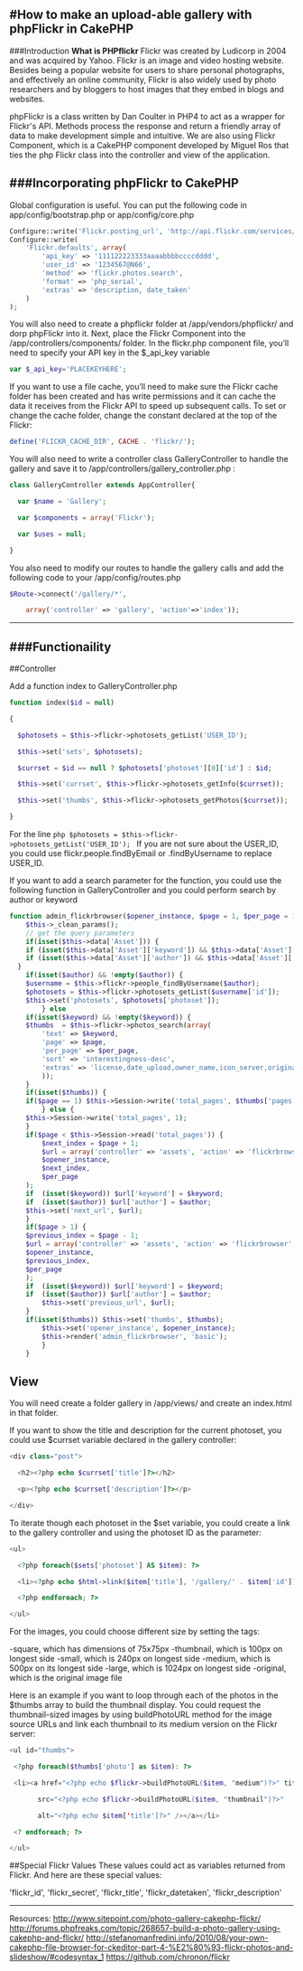 #How to make an upload-able gallery with phpFlickr in CakePHP
---
###Introduction
**What is PHPflickr**
Flickr was created by Ludicorp in 2004 and was acquired by Yahoo. Flickr is an image and video hosting website. Besides being a popular website for users to share personal photographs, and effectively an online community, Flickr is also widely used by photo researchers and by bloggers to host images that they embed in blogs and websites.

phpFlickr is a class written by Dan Coulter in PHP4 to act as a wrapper for Flickr's API. Methods process the response and return a friendly array of data to make development simple and intuitive. We are also using Flickr Component, which is a CakePHP component developed by Miguel Ros that ties the php Flickr class into the controller and view of the application.

###Incorporating phpFlickr to CakePHP
---
Global configuration is useful. You can put the following code in app/config/bootstrap.php or app/config/core.php
```php
Configure::write('Flickr.posting_url', 'http://api.flickr.com/services/rest/');
Configure::write(
    'Flickr.defaults', array(
        'api_key' => '111122223333aaaabbbbccccdddd',
        'user_id' => '1234567@N66',
        'method' => 'flickr.photos.search',
        'format' => 'php_serial',
        'extras' => 'description, date_taken'
    )
);
```
You will also need to create a phpflickr folder at /app/vendors/phpflickr/ and dorp phpFlickr into it. Next, place the Flickr Component into the /app/controllers/components/ folder. In the flickr.php component file, you’ll need to specify your API key in the $_api_key variable
```php
var $_api_key='PLACEKEYHERE';
```
If you want to use a file cache, you’ll need to make sure the Flickr cache folder has been created and has write permissions and it can cache the data it receives from the Flickr API to speed up subsequent calls.  To set or change the cache folder, change the constant declared at the top of the Flickr:
```php
define('FLICKR_CACHE_DIR', CACHE . 'flickr/');
```
You will also need to write a controller class GalleryController to handle the gallery and save it to /app/controllers/gallery_controller.php :
```php
class GalleryController extends AppController{ 

  var $name = 'Gallery'; 

  var $components = array('Flickr'); 

  var $uses = null; 

}
```
You also need to modify our routes to handle the gallery calls and add the following code to your /app/config/routes.php
```php
$Route->connect('/gallery/*',  

    array('controller' => 'gallery', 'action'=>'index'));
```

---
###Functionaility
---
##Controller

Add a function index to GalleryController.php
```php
function index($id = null) 

{ 

  $photosets = $this->flickr->photosets_getList('USER_ID'); 

  $this->set('sets', $photosets); 

  $currset = $id == null ? $photosets['photoset'][0]['id'] : $id; 

  $this->set('currset', $this->flickr->photosets_getInfo($currset)); 

  $this->set('thumbs', $this->flickr->photosets_getPhotos($currset)); 

}
```
 For the line ```php $photosets = $this->flickr->photosets_getList('USER_ID'); ```
 If you are not sure about the USER_ID, you could use flickr.people.findByEmail or .findByUsername to replace USER_ID.

If you want to add a search parameter for the function, you could use the following function in GalleryController and you could perform search by author or keyword

```php
function admin_flickrbrowser($opener_instance, $page = 1, $per_page = 10, $id = null) {
	$this->_clean_params();
	// get the query parameters
	if(isset($this->data['Asset'])) {
	if (isset($this->data['Asset']['keyword']) && $this->data['Asset']['keyword'] != '')    $keyword  = $this->data['Asset']['keyword']; else $keyword = 'volontariato';
	if (isset($this->data['Asset']['author']) && $this->data['Asset']['author'] != '')	    $author   = $this->data['Asset']['author'];
  }
	if(isset($author) && !empty($author)) {
	$username = $this->flickr->people_findByUsername($author);
	$photosets = $this->flickr->photosets_getList($username['id']);
	$this->set('photosets', $photosets['photoset']);
		} else
	if(isset($keyword) && !empty($keyword)) {
	$thumbs  = $this->flickr->photos_search(array(
		'text' => $keyword,
		'page' => $page,
		'per_page' => $per_page,
		'sort' => 'interestingness-desc',
		'extras' => 'license,date_upload,owner_name,icon_server,original_format,tags,o_dims,views,media,path_alias'
		));
	}
	if(isset($thumbs)) {
	if($page == 1) $this->Session->write('total_pages', $thumbs['pages']);
		} else {
	$this->Session->write('total_pages', 1);
	}
	if($page < $this->Session->read('total_pages')) {
		$next_index = $page + 1;
		$url = array('controller' => 'assets', 'action' => 'flickrbrowser',
		$opener_instance,
		$next_index,
		$per_page
	);
	if	(isset($keyword)) $url['keyword'] = $keyword;
	if	(isset($author)) $url['author'] = $author;
	$this->set('next_url', $url);
	}
	if($page > 1) {
	$previous_index = $page - 1;
	$url = array('controller' => 'assets', 'action' => 'flickrbrowser',
	$opener_instance,
	$previous_index,
	$per_page
	);
	if	(isset($keyword)) $url['keyword'] = $keyword;
	if	(isset($author)) $url['author'] = $author;
		$this->set('previous_url', $url);
	}
	if(isset($thumbs)) $this->set('thumbs', $thumbs);
		$this->set('opener_instance', $opener_instance);
		$this->render('admin_flickrbrowser', 'basic');
		}
	}
```

## View

You will need create a folder gallery in  /app/views/ and create an index.html in that folder.

If you want to show the title and description for the current photoset, you could use $currset variable declared in the gallery controller:
```php
<div class="post"> 

  <h2><?php echo $currset['title']?></h2> 

  <p><?php echo $currset['description']?></p> 

</div>
```

To iterate though each photoset in the $set variable, you could create a link to the gallery controller and using the photoset ID as the parameter:
```php
<ul> 

  <?php foreach($sets['photoset'] AS $item): ?> 

  <li><?php echo $html->link($item['title'], '/gallery/' . $item['id']);?></li>  

  <?php endforeach; ?> 

</ul>
``` 
For the images, you could choose different size by setting the tags:

-square, which has dimensions of 75x75px
-thumbnail, which is 100px on longest side
-small, which is 240px on longest side
-medium, which is 500px on its longest side
-large, which is 1024px on longest side
-original, which is the original image file
 
 Here is an example if you want to loop through each of the photos in the $thumbs array to build the thumbnail display. 
 You could request the thumbnail-sized images by using buildPhotoURL method for the image source URLs and link each thumbnail to its medium version on the Flickr server:
 
 ```php
 <ul id="thumbs"> 

  <?php foreach($thumbs['photo'] as $item): ?> 

  <li><a href="<?php echo $flickr->buildPhotoURL($item, "medium")?>" title="<?php echo $item['title']?>"><img  

        src="<?php echo $flickr->buildPhotoURL($item, "thumbnail")?>"  

        alt="<?php echo $item['title']?>" /></a></li> 

  <? endforeach; ?> 

</ul>
```
##Special Flickr Values
These values could act as variables returned from Flickr. And here are these special values:

'flickr_id',
'flickr_secret',
'flickr_title',
'flickr_datetaken',
'flickr_description'

---
Resources:
http://www.sitepoint.com/photo-gallery-cakephp-flickr/
http://forums.phpfreaks.com/topic/268657-build-a-photo-gallery-using-cakephp-and-flickr/
http://stefanomanfredini.info/2010/08/your-own-cakephp-file-browser-for-ckeditor-part-4-%E2%80%93-flickr-photos-and-slideshow/#codesyntax_1
https://github.com/chronon/flickr

